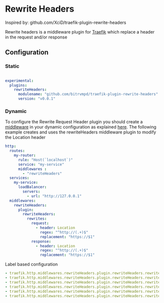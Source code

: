 # Rewrite Headers

Inspired by: github.com/XciD/traefik-plugin-rewrite-headers

Rewrite headers is a middleware plugin for [Traefik](https://traefik.io) which replace a header in the request and/or response

## Configuration

### Static

```yaml

experimental:
  plugins:
    rewriteHeaders:
      modulename: "github.com/bitrvmpd/traefik-plugin-rewrite-headers"
      version: "v0.0.1"
```

### Dynamic

To configure the Rewrite Request Header plugin you should create a [middleware](https://docs.traefik.io/middlewares/overview/) in your dynamic configuration as explained [here](https://docs.traefik.io/middlewares/overview/).
The following example creates and uses the rewriteHeaders middleware plugin to modify the Location header

```yaml
http:
  routes:
    my-router:
      rule: "Host(`localhost`)"
      service: "my-service"
      middlewares : 
        - "rewriteHeaders"
  services:
    my-service:
      loadBalancer:
        servers:
          - url: "http://127.0.0.1"
  middlewares:
    rewriteHeaders:
      plugin:
        rewriteHeaders:
          rewrites:
            request:
              - header: Location
                regex: "^http://(.+)$"
                replacement: "https://$1"
            response:
              - header: Location
                regex: "^http://(.+)$"
                replacement: "https://$1"
```

Label based configuration

``` yaml
- traefik.http.middlewares.rewriteHeaders.plugin.rewriteHeaders.rewrites.request[0].header = Location
- traefik.http.middlewares.rewriteHeaders.plugin.rewriteHeaders.rewrites.request[0].regex = ^http://(.+)$
- traefik.http.middlewares.rewriteHeaders.plugin.rewriteHeaders.rewrites.request[0].replacement = https://$1
- traefik.http.middlewares.rewriteHeaders.plugin.rewriteHeaders.rewrites.response[0].header = Location
- traefik.http.middlewares.rewriteHeaders.plugin.rewriteHeaders.rewrites.response[0].regex = ^http://(.+)$
- traefik.http.middlewares.rewriteHeaders.plugin.rewriteHeaders.rewrites.response[0].replacement = https://$1
```
